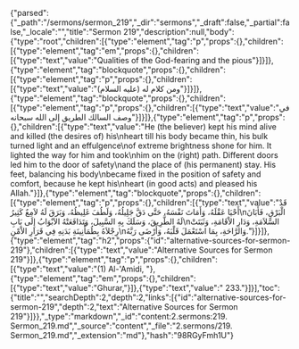 {"parsed":{"_path":"/sermons/sermon_219","_dir":"sermons","_draft":false,"_partial":false,"_locale":"","title":"Sermon 219","description":null,"body":{"type":"root","children":[{"type":"element","tag":"p","props":{},"children":[{"type":"element","tag":"em","props":{},"children":[{"type":"text","value":"Qualities of the God-fearing and the pious"}]}]},{"type":"element","tag":"blockquote","props":{},"children":[{"type":"element","tag":"p","props":{},"children":[{"type":"text","value":"ومن كلام له (عليه السلام)"}]}]},{"type":"element","tag":"blockquote","props":{},"children":[{"type":"element","tag":"p","props":{},"children":[{"type":"text","value":"في وصف السالك الطريق إلى الله سبحانه"}]}]},{"type":"element","tag":"p","props":{},"children":[{"type":"text","value":"He (the believer) kept his mind alive and killed (the desires of) his\nheart till his body became thin, his bulk turned light and an effulgence\nof extreme brightness shone for him. It lighted the way for him and took\nhim on the (right) path. Different doors led him to the door of safety\nand the place of (his permanent) stay. His feet, balancing his body\nbecame fixed in the position of safety and comfort, because he kept his\nheart (in good acts) and pleased his Allah."}]},{"type":"element","tag":"blockquote","props":{},"children":[{"type":"element","tag":"p","props":{},"children":[{"type":"text","value":"قَدْ أَحْيَا عَقْلَهُ، وَأَمَاتَ نَفْسَهُ، حَتَّى دَقَّ جَلِيلُهُ، وَلَطُفَ غَلِيظُهُ، وَبَرَقَ لَهُ لاَمِعٌ كَثِيرُ\nالْبَرْقِ، فَأَبَانَ لَهُ الطَّرِيقَ، وَسَلَكَ بِهِ السَّبِيلَ، وَتَدَافَعَتْهُ الاَبْوَابُ إِلَى بَابِ\nالسَّلاَمَةِ، وَدَارِ الاْقَامَةِ، وَثَبَتَتْ رِجْلاَهُ بِطُمَأْنِينَةِ بَدَنِهِ فِي قَرَارِ الاْمْنِ\nوَالرَّاحَةِ، بِمَا اسْتَعْمَلَ قَلْبَهُ، وَأَرْضَى رَبَّهُ."}]}]},{"type":"element","tag":"h2","props":{"id":"alternative-sources-for-sermon-219"},"children":[{"type":"text","value":"Alternative Sources for Sermon 219"}]},{"type":"element","tag":"p","props":{},"children":[{"type":"text","value":"(1) Al-'Amidi, "},{"type":"element","tag":"em","props":{},"children":[{"type":"text","value":"Ghurar,"}]},{"type":"text","value":" 233."}]}],"toc":{"title":"","searchDepth":2,"depth":2,"links":[{"id":"alternative-sources-for-sermon-219","depth":2,"text":"Alternative Sources for Sermon 219"}]}},"_type":"markdown","_id":"content:2.sermons:219. Sermon_219.md","_source":"content","_file":"2.sermons/219. Sermon_219.md","_extension":"md"},"hash":"98RGyFmh1U"}